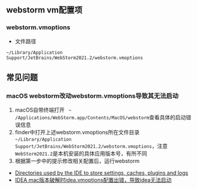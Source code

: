 ## webstorm vm配置项

### webstorm.vmoptions

* 文件路径

```
~/Library/Application Support/JetBrains/WebStorm2021.2/webstorm.vmoptions
```

## 常见问题

### macOS webstorm改动webstorm.vmoptions导致其无法启动

1. macOS自带终端打开 ` ~ /Applications/WebStorm.app/Contents/MacOS/webstorm`查看具体的启动错误信息
2. finder中打开上述webstorm.vmoptions所在文件目录 `~/Library/Application Support/JetBrains/WebStorm2021.2/webstorm.vmoptions`，注意 `WebStorm2021.2`是本机安装的具体应用版本号，有所不同
3. 根据第一步中的提示修改相关配置后，运行webstorm


* [Directories used by the IDE to store settings, caches, plugins and logs](https://intellij-support.jetbrains.com/hc/en-us/articles/206544519)
* [IDEA mac版本破解时idea.vmoptions配置出错，导致idea无法启动](https://blog.csdn.net/qq_41273599/article/details/102553574?utm_medium=distribute.pc_relevant.none-task-blog-2%7Edefault%7EBlogCommendFromMachineLearnPai2%7Edefault-2.no_search_link&depth_1-utm_source=distribute.pc_relevant.none-task-blog-2%7Edefault%7EBlogCommendFromMachineLearnPai2%7Edefault-2.no_search_link)